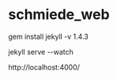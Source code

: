 schmiede_web
============

gem install jekyll -v 1.4.3


jekyll serve --watch


http://localhost:4000/
